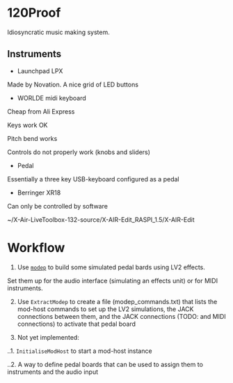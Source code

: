 # 120Proof

Idiosyncratic music making system.

## Instruments

* Launchpad LPX

Made by Novation.  A nice grid of LED buttons 

* WORLDE midi keyboard

Cheap from Ali Express

Keys work OK

Pitch bend works

Controls do not properly work (knobs and sliders)

* Pedal

Essentially a three key USB-keyboard configured as a pedal

* Berringer XR18

Can only be controlled by software

~/X-Air-LiveToolbox-132-source/X-AIR-Edit_RASPI_1.5/X-AIR-Edit


# Workflow

1. Use [`modep`](https://blokas.io/modep) to build some simulated pedal bards using LV2 effects.

Set them up for the audio interface (simulating an effects unit) or for MIDI instruments.

2. Use `ExtractModep` to create a file (modep_commands.txt) that lists the mod-host commands to set up the LV2 simulations, the JACK connections between them, and the JACK connections (TODO: and MIDI connections) to activate that pedal board

3027. Not yet implemented:

..1. `InitialiseModHost` to start a mod-host instance

..2. A way to define pedal boards that can be used to assign them to instruments and the audio input
